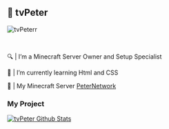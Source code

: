 ## 👋 tvPeter

<p align="left"> <img src="https://komarev.com/ghpvc/?username=tvPeterr&label=Profile%20views&color=0e75b6&style=flat" alt="tvPeterr" /> </p>

<br>

🔍 | I’m a Minecraft Server Owner and Setup Specialist

🌱 | I’m currently learning Html and CSS

🔱 | My Minecraft Server [PeterNetwork](https://www.peternetwork.it)

### My Project
[![tvPeter Github Stats](https://github-readme-stats.vercel.app/api?username=tvPeterr&theme=radical)](https://github-readme-stats.vercel.app/api?username=tvPeterrf&theme=tokyonight)

<br>
